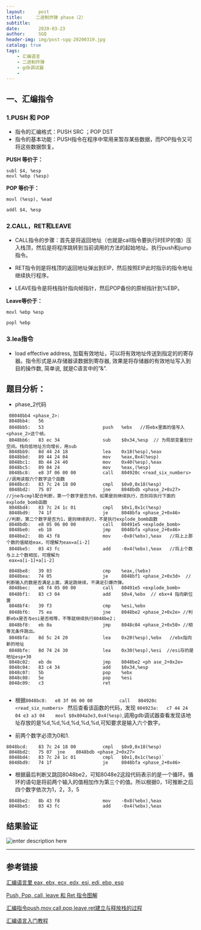 ```yaml
---
layout:     post
title:     二进制炸弹 phase（2）
subtitle:   
date:       2020-03-23
author:     SGQ
header-img: img/post-sgq-20200319.jpg
catalog: true
tags:
    - 汇编语言
    - 二进制炸弹
    - gdb调试器
    - 
---
```


## 一、汇编指令

### 1.PUSH 和 POP

* 指令的汇编格式：PUSH SRC ；POP DST
* 指令的基本功能：PUSH指令在程序中常用来暂存某些数据，而POP指令又可将这些数据恢复。

**PUSH 等价于：**


`subl $4, %esp `<br>
`movl %ebp (%esp)`

**POP 等价于：**

`movl (%esp), %ead`<br>

`addl $4, %esp`

### 2.CALL，RET和LEAVE
* CALL指令的步骤：首先是将返回地址（也就是call指令要执行时EIP的值）压入栈顶，然后是将程序跳转到当前调用的方法的起始地址。执行push和jump指令。

* RET指令则是将栈顶的返回地址弹出到EIP，然后按照EIP此时指示的指令地址继续执行程序。

* LEAVE指令是将栈指针指向帧指针，然后POP备份的原帧指针到%EBP。

**Leave等价于：**

`movl %ebp %esp`<br>

`popl %ebp`


### 3.lea指令
* load effective address, 加载有效地址，可以将有效地址传送到指定的的寄存器。指令形式是从存储器读数据到寄存器, 效果是将存储器的有效地址写入到目的操作数, 简单说, 就是C语言中的”&”.

## 题目分析：

* phase_2代码
``` 
 08048bb4 <phase_2>:
 8048bb4:	56                   	 
 8048bb5:	53                   	push   %ebx   //将ebx里面的值写入<phase_2>这个帧。
 8048bb6:	83 ec 34             	sub    $0x34,%esp  // 为局部变量划分空间。栈向低地址方向增长，用sub
 8048bb9:	8d 44 24 18          	lea    0x18(%esp),%eax
 8048bbd:	89 44 24 04          	mov    %eax,0x4(%esp)
 8048bc1:	8b 44 24 40          	mov    0x40(%esp),%eax
 8048bc5:	89 04 24             	mov    %eax,(%esp)
 8048bc8:	e8 3f 06 00 00       	call   804920c <read_six_numbers>   //调用读取六个数字这个函数
 8048bcd:	83 7c 24 18 00       	cmpl   $0x0,0x18(%esp)    
 8048bd2:	75 07                	jne    8048bdb <phase_2+0x27>   //jne与cmpl配合判断，第一个数字是否为0，如果是则继续执行，否则将执行下面的explode_bomb函数
 8048bd4:	83 7c 24 1c 01       	cmpl   $0x1,0x1c(%esp)
 8048bd9:	74 1f                	je     8048bfa <phase_2+0x46>    //判断，第二个数字是否为1，是则继续执行，不是执行explode_bomb函数
 8048bdb:	e8 05 06 00 00       	call   80491e5 <explode_bomb>         
 8048be0:	eb 18                	jmp    8048bfa <phase_2+0x46>
 8048be2:	8b 43 f8             	mov    -0x8(%ebx),%eax   //将上上那个数的值赋给eax，可理解为eax=a[i-2]
 8048be5:	03 43 fc             	add    -0x4(%ebx),%eax   //将上个数与上上个数相加，可理解为
 eax=a[i-1]+a[i-2]

 8048be8:	39 03                	cmp    %eax,(%ebx)
 8048bea:	74 05                	je     8048bf1 <phase_2+0x3d>  //判断输入的数是否满足上面，满足跳继续，不满足引爆炸弹。
 8048bec:	e8 f4 05 00 00       	call   80491e5 <explode_bomb>
 8048bf1:	83 c3 04             	add    $0x4,%ebx  // ebx+4 指向新位置
 8048bf4:	39 f3                	cmp    %esi,%ebx  
 8048bf6:	75 ea                	jne    8048be2 <phase_2+0x2e> //判断ebx是否与esi是否相等，不等就继续执行8048be2；
 8048bf8:	eb 0a                	jmp    8048c04 <phase_2+0x50> //相等无条件跳出。
 8048bfa:	8d 5c 24 20          	lea    0x20(%esp),%ebx   //ebx指向新的地址
 8048bfe:	8d 74 24 30          	lea    0x30(%esp),%esi  //esi存的是地址esp+30
 8048c02:	eb de                	jmp    8048be2 <ph ase_2+0x2e>
 8048c04:	83 c4 34             	add    $0x34,%esp
 8048c07:	5b                   	pop    %ebx
 8048c08:	5e                   	pop    %esi
 8048c09:	c3                   	ret    


```

* 根据`8048bc8:	e8 3f 06 00 00       	call   804920c <read_six_numbers> ` 然后查看该函数的代码，发现   `804923a:	c7 44 24 04 e3 a3 04 	movl $0x804a3e3,0x4(%esp)`,调用gdb调试器查看发现该地址存放的是%d,%d,%d,%d,%d,%d,可知要求是输入六个数字。

*   前两个数字必须为0和1.
```
8048bcd:	83 7c 24 18 00       	cmpl   $0x0,0x18(%esp) 
 8048bd2:	75 07  jne    8048bdb <phase_2+0x27> 
 8048bd4:	83 7c 24 1c 01       	cmpl   $0x1,0x1c(%esp)` 
 8048bd9:	74 1f                	je     8048bfa <phase_2+0x46> 
 ```
   
 * 根据最后判断又跳回8048be2，可知8048e2这段代码表示的是一个循环。循环的语句是将前两个输入的值相加作为第三个的值。所以根据0，1可推断之后四个数字依次为1，2，3，5
```
 8048be2:	8b 43 f8             	mov    -0x8(%ebx),%eax   
 8048be5:	03 43 fc             	add    -0x4(%ebx),%eax 
```

## 结果验证
 
 ![enter description here](https://imgkr.cn-bj.ufileos.com/6fff1388-fb4e-415d-b07a-0cb68631c880.png)




















***
## 参考链接
[汇编语言里 eax, ebx, ecx, edx, esi, edi, ebp, esp](https://blog.csdn.net/xiazdong/article/details/7388945)

[Push, Pop, call, leave 和 Ret 指令图解](https://blog.csdn.net/striver1205/article/details/25695437)

[汇编指令push,mov,call,pop,leave,ret建立与释放栈的过程](https://blog.csdn.net/liu_if_else/article/details/72794199?depth_1-utm_source=distribute.pc_relevant.none-task&utm_source=distribute.pc_relevant.none-task)

[汇编语言入门教程](http://www.ruanyifeng.com/blog/2018/01/assembly-language-primer.html)




